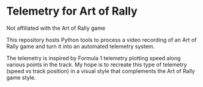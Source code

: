 # Telemetry for Art of Rally

Not affiliated with the Art of Rally game

This repository hosts Python tools to process a video recording of an Art of
Rally game and turn it into an automated telemetry system.

The telemetry is inspired by Formula 1 telemetry plotting speed along various
points in the track. My hope is to recreate this type of telemetry (speed vs
track position) in a visual style that complements the Art of Rally game style.
